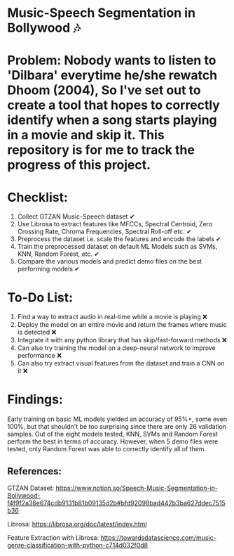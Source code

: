 # Music-Speech Segmentation in Bollywood 🎶

# **Problem**: Nobody wants to listen to 'Dilbara' everytime he/she rewatch Dhoom (2004), So I've set out to create a tool that hopes to correctly identify when a song starts playing in a movie and skip it. This repository is for me to track the progress of this project.

# Checklist:
1) Collect GTZAN Music-Speech dataset ✔
2) Use Librosa to extract features like MFCCs, Spectral Centroid, Zero Crossing Rate, Chroma Frequencies, Spectral Roll-off etc. ✔
3) Preprocess the dataset i.e. scale the features and encode the labels ✔
4) Train the preprocessed dataset on default ML Models such as SVMs, KNN, Random Forest, etc. ✔
5) Compare the various models and predict demo files on the best performing models ✔

# To-Do List:
1) Find a way to extract audio in real-time while a movie is playing ❌
2) Deploy the model on an entire movie and return the frames where music is detected ❌
3) Integrate it with any python library that has skip/fast-forward methods ❌
4) Can also try training the model on a deep-neural network to improve performance ❌
5) Can also try extract visual features from the dataset and train a CNN on it ❌

# Findings:
Early training on basic ML models yielded an accuracy of 95%+, some even 100%, but that shouldn't be too surprising since there are only 26 validation samples.
Out of the eight models tested, KNN, SVMs and Random Forest perform the best in terms of accuracy. However, when 5 demo files were tested, only Random Forest was able to correctly identify all of them. 

## References:
GTZAN Dataset: https://www.notion.so/Speech-Music-Segmentation-in-Bollywood-f4f9f2a36e674cdb9131b81b09135d2b#bfd92098bad442b3ba627ddec7515b36

Librosa: https://librosa.org/doc/latest/index.html

Feature Extraction with Librosa: https://towardsdatascience.com/music-genre-classification-with-python-c714d032f0d8
